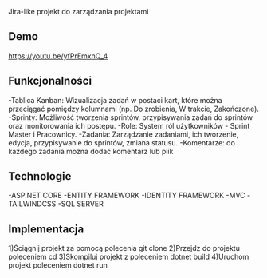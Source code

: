 Jira-like projekt do zarządzania projektami

## Demo
https://youtu.be/yfPrEmxnQ_4

## Funkcjonalności
-Tablica Kanban: Wizualizacja zadań w postaci kart, które można przeciągać pomiędzy kolumnami (np. Do zrobienia, W trakcie, Zakończone).
-Sprinty: Możliwość tworzenia sprintów, przypisywania zadań do sprintów oraz monitorowania ich postępu.
-Role: System ról użytkowników - Sprint Master i Pracownicy.
-Zadania: Zarządzanie zadaniami, ich tworzenie, edycja, przypisywanie do sprintów, zmiana statusu.
-Komentarze: do każdego zadania można dodać komentarz lub plik

## Technologie
-ASP.NET CORE
-ENTITY FRAMEWORK
-IDENTITY FRAMEWORK
-MVC
-TAILWINDCSS
-SQL SERVER

## Implementacja
1)Ściągnij projekt za pomocą polecenia git clone
2)Przejdz do projektu poleceniem cd
3)Skompiluj projekt z poleceniem dotnet build
4)Uruchom projekt poleceniem dotnet run
